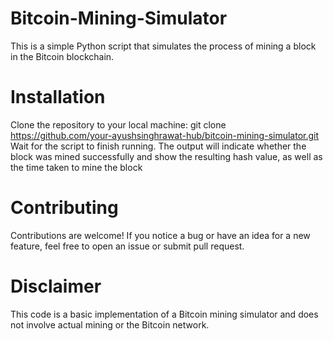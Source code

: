 # Bitcoin-Mining-Simulator
This is a simple Python script that simulates the process of mining a block in the Bitcoin blockchain.
# Installation
Clone the repository to your local machine:
git clone https://github.com/your-ayushsinghrawat-hub/bitcoin-mining-simulator.git
Wait for the script to finish running. The output will indicate whether the block was mined successfully and show the resulting hash value, as well as the time taken to mine the block
# Contributing
Contributions are welcome! If you notice a bug or have an idea for a new feature, feel free to open an issue or submit  pull request.
# Disclaimer
This code is a basic implementation of a Bitcoin mining simulator and does not involve actual mining or the Bitcoin network.
